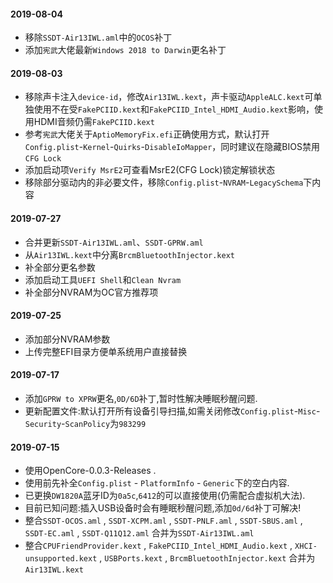 #### 2019-08-04

+ 移除`SSDT-Air13IWL.aml`中的`OCOS`补丁
+ 添加`宪武`大佬最新`Windows 2018 to Darwin`更名补丁

#### 2019-08-03

+ 移除声卡注入`device-id`，修改`Air13IWL.kext`，声卡驱动`AppleALC.kext`可单独使用不在受`FakePCIID.kext`和`FakePCIID_Intel_HDMI_Audio.kext`影响，使用HDMI音频仍需`FakePCIID.kext`
+ 参考`宪武`大佬关于`AptioMemoryFix.efi`正确使用方式，默认打开`Config.plist`-`Kernel`-`Quirks`-`DisableIoMapper`，同时建议在隐藏BIOS禁用`CFG Lock`
+ 添加启动项`Verify MsrE2`可查看MsrE2(CFG Lock)锁定解锁状态
+ 移除部分驱动内的非必要文件，移除`Config.plist`-`NVRAM`-`LegacySchema`下内容

#### 2019-07-27

+ 合并更新`SSDT-Air13IWL.aml`、`SSDT-GPRW.aml`
+ 从`Air13IWL.kext`中分离`BrcmBluetoothInjector.kext `
+ 补全部分更名参数
+ 添加启动工具`UEFI Shell`和`Clean Nvram`
+ 补全部分NVRAM为OC官方推荐项

#### 2019-07-25

+ 添加部分NVRAM参数
+ 上传完整EFI目录方便单系统用户直接替换

#### 2019-07-17

+ 添加`GPRW to XPRW`更名,`0D/6D`补丁,暂时性解决睡眠秒醒问题.
+ 更新配置文件:默认打开所有设备引导扫描,如需关闭修改`Config.plist`-`Misc`-`Security`-`ScanPolicy`为`983299`

#### 2019-07-15
+ 使用OpenCore-0.0.3-Releases .
+ 使用前先补全`Config.plist` - `PlatformInfo` - `Generic`下的空白内容.
+ 已更换`DW1820A`蓝牙ID为`0a5c`,`6412`的可以直接使用(仍需配合虚拟机大法).
+ 目前已知问题:插入USB设备时会有睡眠秒醒问题,添加`0d/6d`补丁可解决!
+ 整合`SSDT-OCOS.aml` , `SSDT-XCPM.aml` , `SSDT-PNLF.aml` , `SSDT-SBUS.aml` , `SSDT-EC.aml` , `SSDT-Q11Q12.aml` 合并为`SSDT-Air13IWL.aml`
+ 整合`CPUFriendProvider.kext` , `FakePCIID_Intel_HDMI_Audio.kext` , `XHCI-unsupported.kext` , `USBPorts.kext` , `BrcmBluetoothInjector.kext` 合并为`Air13IWL.kext`